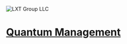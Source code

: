 ![LXT Group LLC](https://storageapi.fleek.co/a2d41cff-44ad-49e9-a80a-2d1aafc21231-bucket/lxtgroup-images/logo_lxtgroup.svg "LXT Group LLC")

# <a href="https://lxtgroup.nft" target="_blank">Quantum Management</a>

